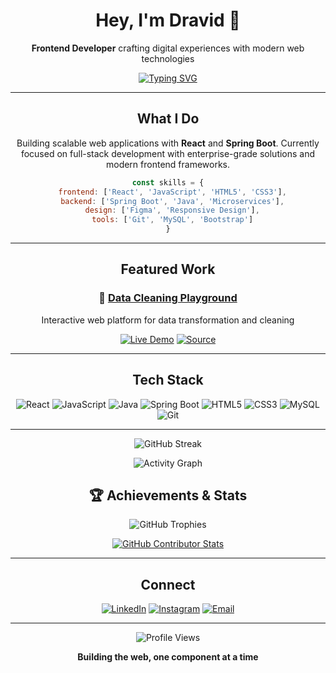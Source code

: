 <div align="center">

# Hey, I'm Dravid 👋

**Frontend Developer** crafting digital experiences with modern web technologies

[![Typing SVG](https://readme-typing-svg.herokuapp.com?font=SF+Pro+Display&weight=500&size=22&duration=3000&pause=800&color=3B82F6&center=true&width=500&lines=Building+beautiful+interfaces;Creating+seamless+experiences;Passionate+about+clean+code)](https://git.io/typing-svg)

---

## What I Do

Building scalable web applications with **React** and **Spring Boot**. Currently focused on full-stack development with enterprise-grade solutions and modern frontend frameworks.

```javascript
const skills = {
  frontend: ['React', 'JavaScript', 'HTML5', 'CSS3'],
  backend: ['Spring Boot', 'Java', 'Microservices'],
  design: ['Figma', 'Responsive Design'],
  tools: ['Git', 'MySQL', 'Bootstrap']
}
```

---

## Featured Work

### 🧹 [Data Cleaning Playground](https://datacleaning-playground.onrender.com/)
Interactive web platform for data transformation and cleaning

[![Live Demo](https://img.shields.io/badge/Live%20Demo-4F46E5?style=flat-square&logo=vercel&logoColor=white)](https://datacleaning-playground.onrender.com/)
[![Source](https://img.shields.io/badge/Source-000000?style=flat-square&logo=github&logoColor=white)](https://github.com/dravidpa7/data-cleaning-playground)

---

## Tech Stack

<div align="center">

![React](https://img.shields.io/badge/React-20232A?style=flat-square&logo=react&logoColor=61DAFB)
![JavaScript](https://img.shields.io/badge/JavaScript-F7DF1E?style=flat-square&logo=javascript&logoColor=black)
![Java](https://img.shields.io/badge/Java-ED8B00?style=flat-square&logo=java&logoColor=white)
![Spring Boot](https://img.shields.io/badge/Spring_Boot-6DB33F?style=flat-square&logo=spring-boot&logoColor=white)
![HTML5](https://img.shields.io/badge/HTML5-E34F26?style=flat-square&logo=html5&logoColor=white)
![CSS3](https://img.shields.io/badge/CSS3-1572B6?style=flat-square&logo=css3&logoColor=white)
![MySQL](https://img.shields.io/badge/MySQL-00000F?style=flat-square&logo=mysql&logoColor=white)
![Git](https://img.shields.io/badge/Git-F05032?style=flat-square&logo=git&logoColor=white)

</div>

---

<div align="center">
  
![GitHub Streak](https://github-readme-streak-stats.herokuapp.com/?user=dravidpa7&theme=tokyonight)

</div>

<div align="center">
  
![Activity Graph](https://github-readme-activity-graph.vercel.app/graph?username=dravidpa7&theme=tokyo-night)

</div>

## 🏆 Achievements & Stats

<div align="center">

![GitHub Trophies](https://github-profile-trophy.vercel.app/?username=dravidpa7&theme=tokyonight&no-frame=true&no-bg=false&margin-w=4)

</div>




<div align="center">
  
[![GitHub Contributor Stats](https://github-contributor-stats.vercel.app/api?username=dravidpa7&limit=5&theme=tokyonight&combine_all_yearly_contributions=true)](https://github.com/dravidpa7)

</div>




---

## Connect

<div align="center">

[![LinkedIn](https://img.shields.io/badge/LinkedIn-0077B5?style=flat-square&logo=linkedin&logoColor=white)](https://linkedin.com/in/dravid-p-a-)
[![Instagram](https://img.shields.io/badge/Instagram-E4405F?style=flat-square&logo=instagram&logoColor=white)](https://instagram.com/dravid.p.a_)
[![Email](https://img.shields.io/badge/Email-D14836?style=flat-square&logo=gmail&logoColor=white)](mailto:your.email@example.com)

</div>

---

<div align="center">

![Profile Views](https://komarev.com/ghpvc/?username=dravidpa7&color=blue&style=flat-square)

**Building the web, one component at a time**

</div>

</div>
